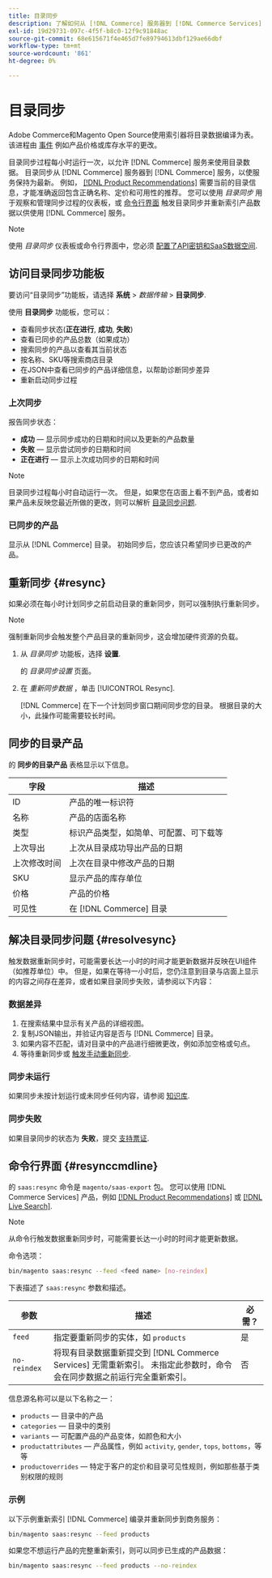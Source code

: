 ```yaml
---
title: 目录同步
description: 了解如何从 [!DNL Commerce] 服务器到 [!DNL Commerce Services] 不断更新服务。
exl-id: 19d29731-097c-4f5f-b8c0-12f9c91848ac
source-git-commit: 68e615671f4e465d7fe89794613dbf129ae66dbf
workflow-type: tm+mt
source-wordcount: '861'
ht-degree: 0%

---
```


# 目录同步

Adobe Commerce和Magento Open Source使用索引器将目录数据编译为表。 该进程由 [事件](https://docs.magento.com/user-guide/system/index-management-events.html) 例如产品价格或库存水平的更改。

目录同步过程每小时运行一次，以允许 [!DNL Commerce] 服务来使用目录数据。 目录同步从 [!DNL Commerce] 服务器到 [!DNL Commerce] 服务，以使服务保持为最新。 例如， [[!DNL Product Recommendations]](/help/product-recommendations/overview.md) 需要当前的目录信息，才能准确返回包含正确名称、定价和可用性的推荐。 您可以使用 _目录同步_ 用于观察和管理同步过程的仪表板，或 [命令行界面](#resynccmdline) 触发目录同步并重新索引产品数据以供使用 [!DNL Commerce] 服务。

>[!NOTE]
>
> 使用 _目录同步_ 仪表板或命令行界面中，您必须 [配置了API密钥和SaaS数据空间](saas.md).

## 访问目录同步功能板

要访问“目录同步”功能板，请选择 **系统** > _数据传输_ > **目录同步**.

使用 **目录同步** 功能板，您可以：

- 查看同步状态(**正在进行**, **成功**, **失败**)
- 查看已同步的产品总数（如果成功）
- 搜索同步的产品以查看其当前状态
- 按名称、SKU等搜索商店目录
- 在JSON中查看已同步的产品详细信息，以帮助诊断同步差异
- 重新启动同步过程

### 上次同步

报告同步状态：

- **成功**  — 显示同步成功的日期和时间以及更新的产品数量
- **失败**  — 显示尝试同步的日期和时间
- **正在进行**  — 显示上次成功同步的日期和时间

>[!NOTE]
>
> 目录同步过程每小时自动运行一次。 但是，如果您在店面上看不到产品，或者如果产品未反映您最近所做的更改，则可以解析 [目录同步问题](#resolvesync).

### 已同步的产品

显示从 [!DNL Commerce] 目录。 初始同步后，您应该只希望同步已更改的产品。

## 重新同步 {#resync}

如果必须在每小时计划同步之前启动目录的重新同步，则可以强制执行重新同步。

>[!NOTE]
>
> 强制重新同步会触发整个产品目录的重新同步，这会增加硬件资源的负载。

1. 从 _目录同步_ 功能板，选择 **设置**.

   的 _目录同步设置_ 页面。

1. 在 _重新同步数据_ ，单击 [!UICONTROL Resync].

   [!DNL Commerce] 在下一个计划同步窗口期间同步您的目录。 根据目录的大小，此操作可能需要较长时间。

## 同步的目录产品

的 **同步的目录产品** 表格显示以下信息。

| 字段 | 描述 |
|---|---|
| ID | 产品的唯一标识符 |
| 名称 | 产品的店面名称 |
| 类型 | 标识产品类型，如简单、可配置、可下载等 |
| 上次导出 | 上次从目录成功导出产品的日期 |
| 上次修改时间 | 上次在目录中修改产品的日期 |
| SKU | 显示产品的库存单位 |
| 价格 | 产品的价格 |
| 可见性 | 在 [!DNL Commerce] 目录 |

## 解决目录同步问题 {#resolvesync}

触发数据重新同步时，可能需要长达一小时的时间才能更新数据并反映在UI组件（如推荐单位）中。 但是，如果在等待一小时后，您仍注意到目录与店面上显示的内容之间存在差异，或者如果目录同步失败，请参阅以下内容：

### 数据差异

1. 在搜索结果中显示有关产品的详细视图。
1. 复制JSON输出，并验证内容是否与 [!DNL Commerce] 目录。
1. 如果内容不匹配，请对目录中的产品进行细微更改，例如添加空格或句点。
1. 等待重新同步或 [触发手动重新同步](#resync).

### 同步未运行

如果同步未按计划运行或未同步任何内容，请参阅 [知识库](https://support.magento.com/hc/en-us/articles/360042224851).

### 同步失败

如果目录同步的状态为 **失败**，提交 [支持票证](https://support.magento.com/hc/en-us/articles/360000913794#submit-ticket).

## 命令行界面 {#resynccmdline}

的 `saas:resync` 命令是 `magento/saas-export` 包。 您可以使用 [!DNL Commerce Services] 产品，例如 [[!DNL Product Recommendations]](/help/product-recommendations/install-configure.md) 或 [[!DNL Live Search]](/help/live-search/install.md).

>[!NOTE]
>
> 从命令行触发数据重新同步时，可能需要长达一小时的时间才能更新数据。

命令选项：

```bash
bin/magento saas:resync --feed <feed name> [no-reindex]
```

下表描述了 `saas:resync` 参数和描述。

| 参数 | 描述 | 必需？ |
|---| ---| ---|
| `feed` | 指定要重新同步的实体，如 `products` | 是 |
| `no-reindex` | 将现有目录数据重新提交到 [!DNL Commerce Services] 无需重新索引。 未指定此参数时，命令会在同步数据之前运行完全重新索引。 | 否 |

信息源名称可以是以下名称之一：

- `products` — 目录中的产品
- `categories` — 目录中的类别
- `variants` — 可配置产品的产品变体，如颜色和大小
- `productattributes` — 产品属性，例如 `activity`, `gender`, `tops`, `bottoms`，等等
- `productoverrides` — 特定于客户的定价和目录可见性规则，例如那些基于类别权限的规则

### 示例

以下示例重新索引 [!DNL Commerce] 编录并重新同步到商务服务：

```bash
bin/magento saas:resync --feed products
```

如果您不想运行产品的完整重新索引，则可以同步已生成的产品数据：

```bash
bin/magento saas:resync --feed products --no-reindex
```
